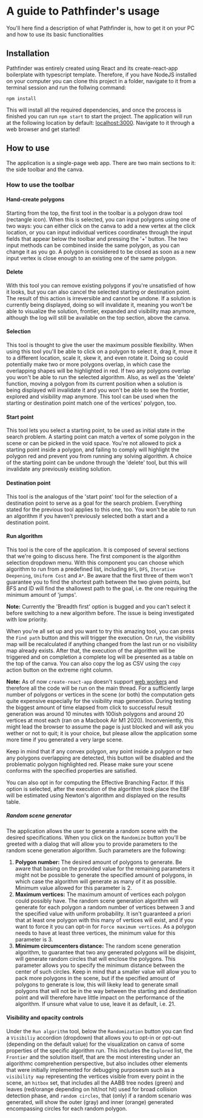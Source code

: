 # A guide to Pathfinder's usage

You'll here find a description of what Pathfinder is, how to get it on your PC and how to use its basic functionalities

## Installation

Pathfinder was entirely created using React and its create-react-app boilerplate with typescript template. Therefore, if you have NodeJS installed on your computer you can clone this project in a folder, navigate to it from a terminal session and run the follwing command:

`npm install`

This will install all the required dependencies, and once the process is finished you can run `npm start` to start the project. The application will run at the following location by default: [localhost:3000](https://localhost:3000). Navigate to it through a web browser and get started!

## How to use

The application is a single-page web app. There are two main sections to it: the side toolbar and the canva. 

### How to use the toolbar
#### Hand-create polygons

Starting from the top, the first tool in the toolbar is a polygon draw tool (rectangle icon). When this is selected, you can input polygons using one of two ways: you can either click on the canva to add a new vertex at the click location, or you can input individual vertices coordinates through the input fields that appear below the toolbar and pressing the '+' button. The two input methods can be combined inside the same polygon, as you can change it as you go. A polygon is considered to be closed as soon as a new input vertex is close enough to an existing one of the same polygon. 

#### Delete

With this tool you can remove existing polygons if you're unsatisfied of how it looks, but you can also cancel the selected starting or destination point. The result of this action is irreversible and cannot be undone. If a solution is currently being displayed, doing so will invalidate it, meaning you won't be able to visualize the solution, frontier, expanded and visibility map anymore, although the log will still be available on the top section, above the canva. 

#### Selection

This tool is thought to give the user the maximum possible flexibility. When using this tool you'll be able to click on a polygon to select it, drag it, move it to a different location, scale it, skew it, and even rotate it. Doing so could potentially make two or more polygons overlap, in which case the overlapping shapes will be highlighted in red. If two any polygons overlap you won't be able to run the selected algorithm. Also, as well as the 'delete' function, moving a polygon from its current position when a solution is being displayed will invalidate it and you won't be able to see the frontier, explored and visibility map anymore. This tool can be used when the starting or destination point match one of the vertices' polygon, too. 

#### Start point

This tool lets you select a starting point, to be used as initial state in the search problem. A starting point can match a vertex of some polygon in the scene or can be picked in the void space. You're not allowed to pick a starting point inside a polygon, and failing to comply will highlight the polygon red and prevent you from running any solving algorithm. A choice of the starting point can be undone through the 'delete' tool, but this will invalidate any previously existing solution.

#### Destination point

This tool is the analogus of the 'start point' tool for the selection of a destination point to serve as a goal for the search problem. Everything stated for the previous tool applies to this one, too. You won't be able to run an algorithm if you haven't previously selected both a start and a destination point.

#### Run algorithm

This tool is the core of the application. It is composed of several sections that we're going to discuss here. The first component is the algorithm selection dropdown menu. With this component you can choose which algorithm to run from a predefined list, including `BFS`, `DFS`, `Iterative Deepening`, `Uniform Cost` and `A*`. Be aware that the first three of them won't guarantee you to find the shortest path between the two given points, but BFS and ID will find the shallowest path to the goal, i.e. the one requiring the minimum amount of 'jumps'. 

<b>Note:</b> Currently the 'Breadth first' option is bugged and you can't select it before switching to a new algorithm before. The issue is being investigated with low priority. 


When you're all set up and you want to try this amazing tool, you can press the `Find path` button and this will trigger the execution. On run, the visibility map will be recalculated if anything changed from the last run or no visibility map already exists. After that, the execution of the algorithm will be triggered and on completion a complete log will be presented as a table on the top of the canva. You can also copy the log as CSV using the `copy` action button on the extreme right column. 

<b>Note:</b> As of now `create-react-app` doesn't support [web workers](https://it.wikipedia.org/wiki/Web_worker) and therefore all the code will be run on the main thread. For a sufficiently large number of polygons or vertices in the scene (or both) the computation gets quite expensive especially for the visibility map generation. During testing the biggest amount of time elapsed from click to successful result generation was around 10 minutes with 100ish polygons and around 20 vertices at most each (ran on a Macbook Air M1 2020). Inconveniently, this might lead the browser to assume the page is just blocked and will ask you wether or not to quit; it is your choice, but please allow the application some more time if you generated a very large scene.

Keep in mind that if any convex polygon, any point inside a polygon or two any polygons overlapping are detected, this button will be disabled and the problematic polygon highlighted red. Please make sure your scene conforms with the specified properties are satisfied. 

You can also opt in for computing the Effective Branching Factor. If this option is selected, after the execution of the algorithm took place the EBF will be estimated using Newton's algorithm and displayed on the results table. 

##### Random scene generator
The application allows the user to generate a random scene with the desired specifications. When you click on the `Randomize` button you'll be greeted with a dialog that will allow you to provide parameters to the random scene generation algorithm. Such parameters are the following:
<ol>
  <li>
    <b>Polygon number:</b> The desired amount of polygons to generate. Be aware that basing on the provided value for the remaining parameters it might not     be possible to generate the specified amount of polygons, in which case the algorithm will generate as many of it as possible. Minimum value allowed       for this parameter is 2.
  </li>
  <li>
    <b>Maximum vertices:</b> The maximum amount of vertices each polygon could possibly have. The random scene generation algorithm will generate for each    polygon a random number of vertices between 3 and the specified value with uniform probability. It isn't guaranteed a priori that at least one polygon      with this many of vertices will exist, and if you want to force it you can opt-in for <code>Force maximum vertices</code>. As a polygon needs to have at    least three vertices, the minimum value for this parameter is 3.
  </li>
  <li>
    <b>Minimum circumcenters distance:</b> The random scene generation algorithm, to guarantee that two any generated polygons will be disjoint, will           generate random circles that will enclose the polygons. This parameter allows you to specify the minimum distance between the center of such circles.       Keep in mind that a smaller value will allow you to pack more polygons in the scene, but if the specified amount of polygons to generate is low, this       will likeky lead to generate small polygons that will not be in the way between the starting and destination point and will therefore have little           impact on the performance of the algorithm. If unsure what value to use, leave it as default, i.e. 21.
  </li>
</ol>

#### Visibility and opacity controls

Under the `Run algorithm` tool, below the `Randomization` button you can find a `Visibiliy` accordion (dropdown) that allows you to opt-in or opt-out (depending on the default value) for the visualization on canva of some properties of the specific algorithm run. This includes the `Explored` list, the `Frontier` and the solution itself, that are the most interesting under an algorithmc comprehention perspective, but also includes other elements that were initially implemented for debugging purposesm such as a `visibility map` representing the vertices visible from every point in the scene, an `hitbox` set, that includes all the AABB tree nodes (green) and leaves (red/orange depending on hit/not hit) used for broad collision detection phase, and `random circles`, that (only) if a random scenario was generated, will show the outer (gray) and inner (orange) generated encompassing circles for each random polygon. 


